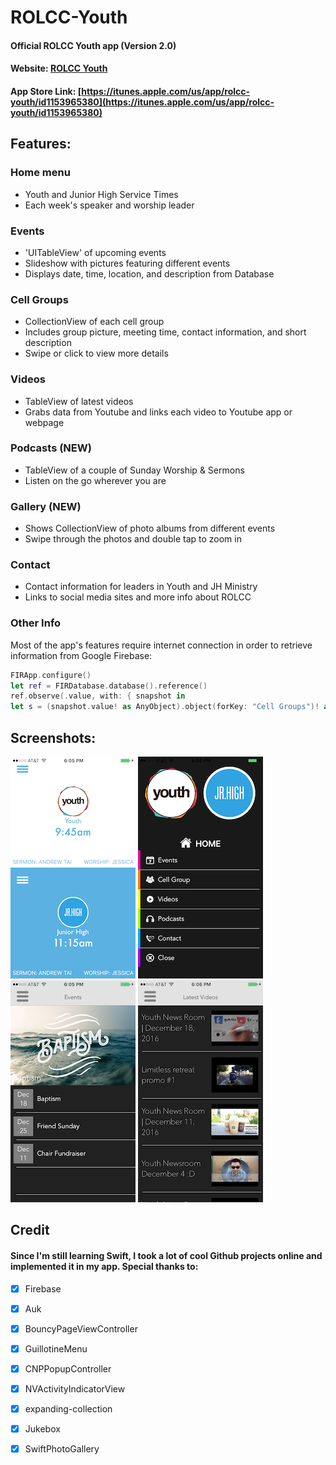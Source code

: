 # ROLCC-Youth

#### Official ROLCC Youth app (Version 2.0)
#### Website: [ROLCC Youth](http://www.rolccyouth.com/#about)
#### App Store Link: [https://itunes.apple.com/us/app/rolcc-youth/id1153965380](https://itunes.apple.com/us/app/rolcc-youth/id1153965380)

## Features:

### Home menu
- Youth and Junior High Service Times
- Each week's speaker and worship leader

### Events
- 'UITableView' of upcoming events
- Slideshow with pictures featuring different events
- Displays date, time, location, and description from Database

### Cell Groups
- CollectionView of each cell group
- Includes group picture, meeting time, contact information, and short description
- Swipe or click to view more details

### Videos
- TableView of latest videos
- Grabs data from Youtube and links each video to Youtube app or webpage

### Podcasts (NEW)
- TableView of a couple of Sunday Worship & Sermons
- Listen on the go wherever you are

### Gallery (NEW)
- Shows CollectionView of photo albums from different events
- Swipe through the photos and double tap to zoom in

### Contact
- Contact information for leaders in Youth and JH Ministry
- Links to social media sites and more info about ROLCC

### Other Info
Most of the app's features require internet connection in order to retrieve information from Google Firebase:
```swift
FIRApp.configure()
let ref = FIRDatabase.database().reference()
ref.observe(.value, with: { snapshot in
let s = (snapshot.value! as AnyObject).object(forKey: "Cell Groups")! as! Dictionary<String,Dictionary<String,String>>
```

## Screenshots:

![Home](https://raw.githubusercontent.com/sdavidliu/ROLCC-Youth/master/Screenshots/IMG_1867.PNG)
![Menu](https://raw.githubusercontent.com/sdavidliu/ROLCC-Youth/master/Screenshots/IMG_1868.PNG)
![Events](https://raw.githubusercontent.com/sdavidliu/ROLCC-Youth/master/Screenshots/IMG_1869.PNG)
![Videos](https://raw.githubusercontent.com/sdavidliu/ROLCC-Youth/master/Screenshots/IMG_1870.PNG)

## Credit
#### Since I'm still learning Swift, I took a lot of cool Github projects online and implemented it in my app. Special thanks to:
- [x] Firebase
- [x] Auk
- [x] BouncyPageViewController
- [x] GuillotineMenu
- [x] CNPPopupController
- [x] NVActivityIndicatorView
- [x] expanding-collection
- [x] Jukebox
- [x] SwiftPhotoGallery


